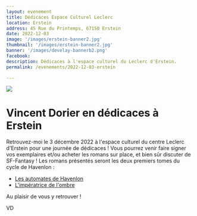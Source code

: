 ```yaml
---
layout: evenement
title: Dédicaces Espace Culturel Leclerc
location: Erstein
address: 45 Rue du Printemps, 67150 Erstein
date: 2022-12-03
image: '/images/erstein-banner2.jpg'
thumbnail: '/images/erstein-banner2.jpg'
banner: '/images/develay-bannerb2.png'
facebook:
description: Dédicaces à l'espace culturel du Leclerc d'Erstein.
permalink: /evenements/2022-12-03-erstein

---
```


![]({{page.image}})

# Vincent Dorier en dédicaces à Erstein

Retrouvez-moi le 3 décembre 2022 à l'espace culturel du centre Leclerc d'Erstein pour une journée de dédicaces ! Vous pourrez venir faire signer vos exemplaires et/ou acheter les romans sur place, et bien sûr discuter de SF-Fantasy !
Les romans présentés seront les deux premiers tomes du cycle de Havenlon :

- [Les automates de Havenlon](https://vincentdorier.com/romans/les-automates-de-havenlon)
- [L'impératrice de l'ombre](https://vincentdorier.com/romans/l-imperatrice-de-l-ombre)

Au plaisir de vous y retrouver !
 
VD
